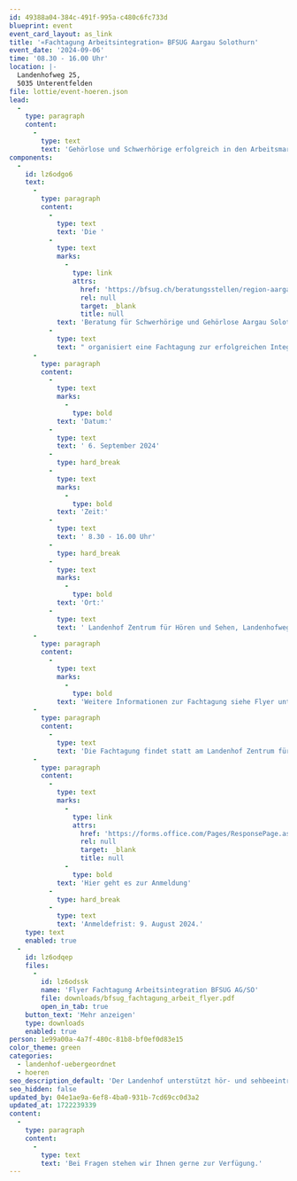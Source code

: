 ```yaml
---
id: 49388a04-384c-491f-995a-c480c6fc733d
blueprint: event
event_card_layout: as_link
title: '«Fachtagung Arbeitsintegration» BFSUG Aargau Solothurn'
event_date: '2024-09-06'
time: '08.30 - 16.00 Uhr'
location: |-
  Landenhofweg 25,
  5035 Unterentfelden
file: lottie/event-hoeren.json
lead:
  -
    type: paragraph
    content:
      -
        type: text
        text: 'Gehörlose und Schwerhörige erfolgreich in den Arbeitsmarkt integrieren. Tagung für Fachpersonen Arbeitsintegration.'
components:
  -
    id: lz6odgo6
    text:
      -
        type: paragraph
        content:
          -
            type: text
            text: 'Die '
          -
            type: text
            marks:
              -
                type: link
                attrs:
                  href: 'https://bfsug.ch/beratungsstellen/region-aargau-solothurn/'
                  rel: null
                  target: _blank
                  title: null
            text: 'Beratung für Schwerhörige und Gehörlose Aargau Solothurn'
          -
            type: text
            text: " organisiert eine Fachtagung zur erfolgreichen Integration von Schwerhörigen und Gehörlosen in den Arbeitsmarkt. Die Fachtagung richtet sich an alle Fachpersonen im Bereich Arbeitsintegration, wie bspw. RAV- und IV-Beratende.\_"
      -
        type: paragraph
        content:
          -
            type: text
            marks:
              -
                type: bold
            text: 'Datum:'
          -
            type: text
            text: ' 6. September 2024'
          -
            type: hard_break
          -
            type: text
            marks:
              -
                type: bold
            text: 'Zeit:'
          -
            type: text
            text: ' 8.30 - 16.00 Uhr'
          -
            type: hard_break
          -
            type: text
            marks:
              -
                type: bold
            text: 'Ort:'
          -
            type: text
            text: ' Landenhof Zentrum für Hören und Sehen, Landenhofweg 25, 5035 Unterentfelden'
      -
        type: paragraph
        content:
          -
            type: text
            marks:
              -
                type: bold
            text: 'Weitere Informationen zur Fachtagung siehe Flyer unten.'
      -
        type: paragraph
        content:
          -
            type: text
            text: 'Die Fachtagung findet statt am Landenhof Zentrum für Hören und Sehen, Landenhofweg 25, 5035 Unterentfelden.'
      -
        type: paragraph
        content:
          -
            type: text
            marks:
              -
                type: link
                attrs:
                  href: 'https://forms.office.com/Pages/ResponsePage.aspx?id=l97fs-boo0e1FXT_eivJOB1ow2BmfwpCoXoU_peIYLNUNjBZTkVWMkpGM1k4U04xRUpPS0lUMVQ4Ry4u'
                  rel: null
                  target: _blank
                  title: null
              -
                type: bold
            text: 'Hier geht es zur Anmeldung'
          -
            type: hard_break
          -
            type: text
            text: 'Anmeldefrist: 9. August 2024.'
    type: text
    enabled: true
  -
    id: lz6odqep
    files:
      -
        id: lz6odssk
        name: 'Flyer Fachtagung Arbeitsintegration BFSUG AG/SO'
        file: downloads/bfsug_fachtagung_arbeit_flyer.pdf
        open_in_tab: true
    button_text: 'Mehr anzeigen'
    type: downloads
    enabled: true
person: 1e99a00a-4a7f-480c-81b8-bf0ef0d83e15
color_theme: green
categories:
  - landenhof-uebergeordnet
  - hoeren
seo_description_default: 'Der Landenhof unterstützt hör- und sehbeeinträchtigte Kinder & Jugendliche in ihrem selbstbestimmten Leben durch Förderung ihrer Fähigkeiten & Entwicklung'
seo_hidden: false
updated_by: 04e1ae9a-6ef8-4ba0-931b-7cd69cc0d3a2
updated_at: 1722239339
content:
  -
    type: paragraph
    content:
      -
        type: text
        text: 'Bei Fragen stehen wir Ihnen gerne zur Verfügung.'
---
```

